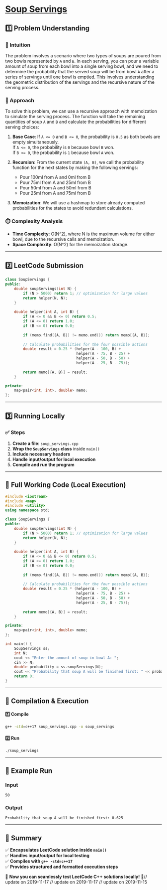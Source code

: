 # **[Soup Servings](https://leetcode.com/problems/soup-servings/description/)**  

## **1️⃣ Problem Understanding**  
### **📌 Intuition**  
The problem involves a scenario where two types of soups are poured from two bowls represented by `A` and `B`. In each serving, you can pour a variable amount of soup from each bowl into a single serving bowl, and we need to determine the probability that the served soup will be from bowl `A` after a series of servings until one bowl is emptied. This involves understanding the geometric distribution of the servings and the recursive nature of the serving process.

### **🚀 Approach**  
To solve this problem, we can use a recursive approach with memoization to simulate the serving process. The function will take the remaining quantities of soup `A` and `B` and calculate the probabilities for different serving choices:

1. **Base Case**: If `A <= 0` and `B <= 0`, the probability is `0.5` as both bowls are empty simultaneously.  
   If `A <= 0`, the probability is `0` because bowl `B` won.  
   If `B <= 0`, the probability is `1` because bowl `A` won.  

2. **Recursion**: From the current state `(A, B)`, we call the probability function for the next states by making the following servings:
   - Pour 100ml from A and 0ml from B
   - Pour 75ml from A and 25ml from B
   - Pour 50ml from A and 50ml from B
   - Pour 25ml from A and 75ml from B  

3. **Memoization**: We will use a hashmap to store already computed probabilities for the states to avoid redundant calculations.

### **⏱️ Complexity Analysis**  
- **Time Complexity**: O(N^2), where N is the maximum volume for either bowl, due to the recursive calls and memoization.  
- **Space Complexity**: O(N^2) for the memoization storage.

---  

## **2️⃣ LeetCode Submission**  
```cpp
class SoupServings {
public:
    double soupServings(int N) {
        if (N > 5000) return 1; // optimization for large values
        return helper(N, N);
    }
    
    double helper(int A, int B) {
        if (A <= 0 && B <= 0) return 0.5;
        if (A <= 0) return 1.0;
        if (B <= 0) return 0.0;
        
        if (memo.find({A, B}) != memo.end()) return memo[{A, B}];
        
        // Calculate probabilities for the four possible actions
        double result = 0.25 * (helper(A - 100, B) +
                                helper(A - 75, B - 25) +
                                helper(A - 50, B - 50) +
                                helper(A - 25, B - 75));
        
        return memo[{A, B}] = result;
    }

private:
    map<pair<int, int>, double> memo;
};  
```

---  

## **3️⃣ Running Locally**  
### **✅ Steps**  
1. **Create a file**: `soup_servings.cpp`  
2. **Wrap the `SoupServings` class** inside `main()`  
3. **Include necessary headers**  
4. **Handle input/output for local execution**  
5. **Compile and run the program**  

---  

## **📝 Full Working Code (Local Execution)**  
```cpp
#include <iostream>
#include <map>
#include <utility>
using namespace std;

class SoupServings {
public:
    double soupServings(int N) {
        if (N > 5000) return 1; // optimization for large values
        return helper(N, N);
    }
    
    double helper(int A, int B) {
        if (A <= 0 && B <= 0) return 0.5;
        if (A <= 0) return 1.0;
        if (B <= 0) return 0.0;
        
        if (memo.find({A, B}) != memo.end()) return memo[{A, B}];
        
        // Calculate probabilities for the four possible actions
        double result = 0.25 * (helper(A - 100, B) +
                                helper(A - 75, B - 25) +
                                helper(A - 50, B - 50) +
                                helper(A - 25, B - 75));
        
        return memo[{A, B}] = result;
    }

private:
    map<pair<int, int>, double> memo;
};

int main() {
    SoupServings ss;
    int N;
    cout << "Enter the amount of soup in bowl A: ";
    cin >> N;
    double probability = ss.soupServings(N);
    cout << "Probability that soup A will be finished first: " << probability << endl;
    return 0;
}
```  

---  

## **🔧 Compilation & Execution**  
#### **1️⃣ Compile**  
```bash
g++ -std=c++17 soup_servings.cpp -o soup_servings
```  

#### **2️⃣ Run**  
```bash
./soup_servings
```  

---  

## **🎯 Example Run**  
### **Input**  
```
50
```  
### **Output**  
```
Probability that soup A will be finished first: 0.625
```  

---  

## **📌 Summary**  
✅ **Encapsulates LeetCode solution inside `main()`**  
✅ **Handles input/output for local testing**  
✅ **Compiles with `g++ -std=c++17`**  
✅ **Provides structured and formatted execution steps**  

🚀 **Now you can seamlessly test LeetCode C++ solutions locally!** 🚀// update on 2019-11-17
// update on 2019-11-17
// update on 2019-11-15
